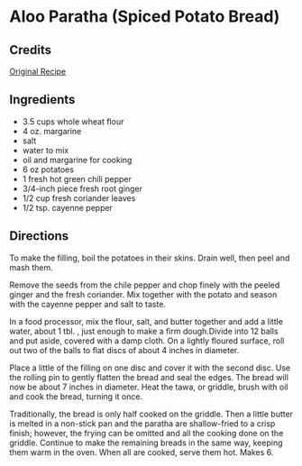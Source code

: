 # Aloo Paratha (Spiced Potato Bread) 

## Credits

[Original Recipe](http://www.ivu.org/recipes/reg/indian-potatoes5.html "http://www.ivu.org/recipes/reg/indian-potatoes5.html")

## Ingredients

- 3.5 cups whole wheat flour 
- 4 oz. margarine 
- salt 
- water to mix 
- oil and margarine for cooking 
- 6 oz potatoes 
- 1 fresh hot green chili pepper 
- 3/4-inch piece fresh root ginger 
- 1/2 cup fresh coriander leaves 
- 1/2 tsp. cayenne pepper

## Directions

To make the filling, boil the potatoes in their skins. Drain well, then peel and mash them.   

 Remove the seeds from the chile pepper and chop finely with the peeled ginger and the fresh coriander. Mix together with the potato and season with the cayenne pepper and salt to taste.   
  

 In a food processor, mix the flour, salt, and butter together and add a little water, about 1 tbl. , just enough to make a firm dough.Divide into 12 balls and put aside, covered with a damp cloth. On a lightly floured surface, roll out two of the balls to flat discs of about 4 inches in diameter.   
  

 Place a little of the filling on one disc and cover it with the second disc. Use the rolling pin to gently flatten the bread and seal the edges. The bread will now be about 7 inches in diameter. Heat the tawa, or griddle, brush with oil and cook the bread, turning it once.   
  

 Traditionally, the bread is only half cooked on the griddle. Then a little butter is melted in a non-stick pan and the paratha are shallow-fried to a crisp finish; however, the frying can be omitted and all the cooking done on the griddle. Continue to make the remaining breads in the same way, keeping them warm in the oven. When all are cooked, serve them hot. Makes 6.

